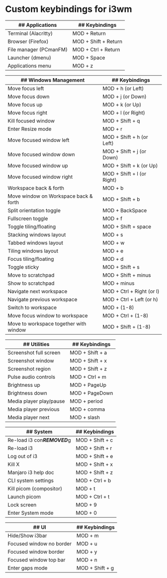 # Custom keybindings for i3wm

|## Applications           |## Keybindings                      
|--------------------------|---------------------
|Terminal (Alacritty)      |MOD + Return         
|Browser (Firefox)         |MOD + Shift + Return 
|File manager (PCmanFM)    |MOD + Ctrl + Return  
|Launcher (dmenu)          |MOD + Space          
|Applications menu         |MOD + z              

|## Windows Management     |## Keybindings
|--------------------------|---------------------
|Move focus left           |MOD + h (or Left)    
|Move focus down           |MOD + j (or Down)    
|Move focus up             |MOD + k (or Up)      
|Move focus right          |MOD + l (or Right)   
|Kill focused window       |MOD + Shift + q      
|Enter Resize mode         |MOD + r              
|Move focused window left  |MOD + Shift + h (or Left)    
|Move focused window down  |MOD + Shift + j (or Down)    
|Move focused window up    |MOD + Shift + k (or Up)      
|Move focused window right |MOD + Shift + l (or Right)   
|Workspace back & forth    |MOD + b            
|Move window on Workspace back & forth    |MOD + Shift + b            
|Split orientation toggle  |MOD + BackSpace
|Fullscreen toggle         |MOD + f
|Toggle tiling/floating    |MOD + Shift + space
|Stacking windows layout   |MOD + s
|Tabbed windows layout     |MOD + w
|Tiling windows layout     |MOD + e
|Focus tiling/floating     |MOD + d
|Toggle sticky             |MOD + Shift + s
|Move to scratchpad        |MOD + Shift + minus
|Show to scratchpad        |MOD + minus
|Navigate next workspace   |MOD + Ctrl + Right (or l)
|Navigate previous workspace |MOD + Ctrl + Left (or h)
|Switch to workspace       |MOD + (1-8) 
|Move focus window to workspace |MOD + Ctrl + (1-8)
|Move to workspace together with window |MOD + Shift + (1-8)

|## Utilities              |## Keybindings
|--------------------------|---------------------
|Screenshot full screen    |MOD + Shift + a      
|Screenshot window         |MOD + Shift + x      
|Screenshot region         |MOD + Shift + z      
|Pulse audio controls      |MOD + Ctrl + m       
|Brightness up             |MOD + PageUp         
|Brightness down           |MOD + PageDown       
|Media player play/pause   |MOD + period       
|Media player previous     |MOD + comma       
|Media player next         |MOD + slash       

|## System                 |## Keybindings                  
|--------------------------|---------------------
|Re-load i3 con***REMOVED***g         |MOD + Shift + c      
|Re-load i3                |MOD + Shift + r      
|Log out of i3             |MOD + Shift + e
|Kill X                    |MOD + Shift + x      
|Manjaro i3 help doc       |MOD + Shift + z      
|CLI system settings       |MOD + Ctrl + b       
|Kill picom (compositor)   |MOD + t              
|Launch picom              |MOD + Ctrl + t       
|Lock screen               |MOD + 9
|Enter System mode         |MOD + 0

|## UI                     |## Keybindings                  
|--------------------------|---------------------
|Hide/Show i3bar           |MOD + m
|Focused window no border  |MOD + u               
|Focused window border     |MOD + y               
|Focused window top bar    |MOD + n               
|Enter gaps mode           |MOD + Shift + g
